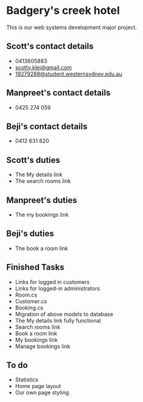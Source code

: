 # Badgery's creek hotel

This is our web systems development major project.

## Scott's contact details
* 0413605883
* scotty.klei@gmail.com
* 19279288@student.westernsydney.edu.au

## Manpreet's contact details
* 0425 274 059

## Beji's contact details
* 0412 631 820

## Scott's duties
* The My details link
* The search rooms link

## Manpreet's duties
* The my bookings link

## Beji's duties
* The book a room link


## Finished Tasks
* Links for logged in customers
* Links for logged-in administrators
* Room.cs
* Customer.cs
* Booking.cs
* Migration of above models to database
* The My details link fully functional
* Search rooms link
* Book a room link
* My bookings link
* Manage bookings link

## To do

* Statistics
* Home page layout
* Our own page styling.
